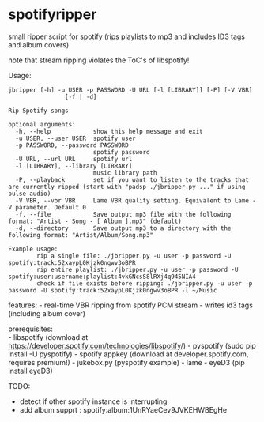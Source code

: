 spotifyripper
=============

small ripper script for spotify (rips playlists to mp3 and includes ID3 tags and album covers) 

note that stream ripping violates the ToC's of libspotify!

Usage:

    jbripper [-h] -u USER -p PASSWORD -U URL [-l [LIBRARY]] [-P] [-V VBR]
                    [-f | -d]

    Rip Spotify songs

    optional arguments:
      -h, --help            show this help message and exit
      -u USER, --user USER  spotify user
      -p PASSWORD, --password PASSWORD
                            spotify password
      -U URL, --url URL     spotify url
      -l [LIBRARY], --library [LIBRARY]
                            music library path
      -P, --playback        set if you want to listen to the tracks that are currently ripped (start with "padsp ./jbripper.py ..." if using pulse audio)
      -V VBR, --vbr VBR     Lame VBR quality setting. Equivalent to Lame -V parameter. Default 0
      -f, --file            Save output mp3 file with the following format: "Artist - Song - [ Album ].mp3" (default)
      -d, --directory       Save output mp3 to a directory with the following format: "Artist/Album/Song.mp3"

    Example usage:
            rip a single file: ./jbripper.py -u user -p password -U spotify:track:52xaypL0Kjzk0ngwv3oBPR
            rip entire playlist: ./jbripper.py -u user -p password -U spotify:user:username:playlist:4vkGNcsS8lRXj4q945NIA4
            check if file exists before ripping: ./jbripper.py -u user -p password -U spotify:track:52xaypL0Kjzk0ngwv3oBPR -l ~/Music

features:
    - real-time VBR ripping from spotify PCM stream
    - writes id3 tags (including album cover)

prerequisites:  
    - libspotify (download at https://developer.spotify.com/technologies/libspotify/)
    - pyspotify (sudo pip install -U pyspotify)
    - spotify appkey (download at developer.spotify.com, requires premium!)
    - jukebox.py (pyspotify example)
    - lame
    - eyeD3 (pip install eyeD3)

TODO:
- detect if other spotify instance is interrupting
- add album supprt : spotify:album:1UnRYaeCev9JVKEHWBEgHe